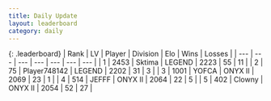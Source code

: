 ```yaml
---
title: Daily Update
layout: leaderboard
category: daily
---
```


{: .leaderboard}
| Rank | LV | Player | Division | Elo | Wins | Losses |
| --- | --- | --- | --- | --- | --- | --- |
| <span data-change="1">1</span> | 2453 | <span title="ID: 353063">Sktima</span> | LEGEND | <span data-change="145">2223</span> | <span data-change="27">55</span> | <span data-change="3">11</span> |
| <span data-change="-1">2</span> | 75 | <span title="ID: 748142">Player748142</span> | LEGEND | <span data-change="0">2202</span> | <span data-change="0">31</span> | <span data-change="0">3</span> |
| <span data-change="0">3</span> | 1001 | <span title="ID: 650820">YOFCA</span> | ONYX II | <span data-change="0">2069</span> | <span data-change="0">23</span> | <span data-change="0">1</span> |
| <span data-change="15">4</span> | 514 | <span title="ID: 488585">JEFFF</span> | ONYX II | <span data-change="129">2064</span> | <span data-change="17">22</span> | <span data-change="5">5</span> |
| <span data-change="-1">5</span> | 402 | <span title="ID: 651981">Clowny</span> | ONYX II | <span data-change="4">2054</span> | <span data-change="2">52</span> | <span data-change="1">27</span> |